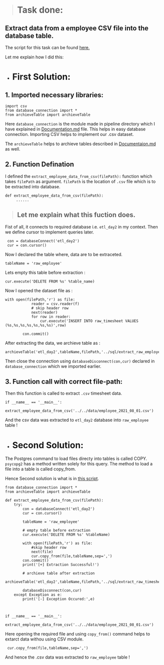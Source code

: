 > # Task done:
## Extract data from a employee CSV file into the database table.

The script for this task can be found [here.](https://github.com/Saphall/Leapfrog_Data-Engineering_Assignments/blob/Day4_Assignment/Week3/Day4/src/pipeline/extract_employee_data_from_csv.py)

Let me explain how I did this:

* # First Solution: 

## 1. Imported necessary libraries:
```
import csv
from database_connection import *
from archieveTable import archieveTable
```
Here `database_connection` is the module made in pipeline directory which I have explained in [Documentation.md](https://github.com/Saphall/Leapfrog_Data-Engineering_Assignments/blob/Day4_Assignment/Week3/Day4/docs/Documentation.md) file. This helps in easy database connection.
Importing CSV helps to implement our .csv dataset.

The `archieveTable` helps to archieve tables described in [Documentaion.md](https://github.com/Saphall/Leapfrog_Data-Engineering_Assignments/blob/Day4_Assignment/Week3/Day4/docs/Documentation.md) as well.

## 2. Function Defination 
I defined the `extract_employee_data_from_csv(filePath):` function which takes `filePath` as argument. `filePath` is the location of `.csv` file which is to be extracted into database.
```
def extract_employee_data_from_csv(filePath):
     ......
```
> ## Let me explain what this fuction does.

Fist of all, it connects to required database i.e. `etl_day2` in my context. Then we define cursor to implement queries later.
```
 con = databaseConnect('etl_day2')
 cur = con.cursor()
```

Now I declared the table where, data are to be extraceted.

```
tableName = 'raw_employee'
```

Lets empty this table before extraction :
```
cur.execute('DELETE FROM %s' %table_name)
```

Now I opened the dataset file as :
```
with open(filePath,'r') as file:
            reader = csv.reader(f)
            # skip header row
            next(reader)
            for row in reader:
                cur.execute('INSERT INTO raw_timesheet VALUES (%s,%s,%s,%s,%s,%s,%s)',row)
           
        con.commit() 
```

After extracting the data, we archieve table as :
```
archieveTable('etl_day2',tableName,filePath,'../sql/extract_raw_employee_archieve.sql')
```

Then close the connection using `databaseDisconnect(con,cur)` declared in `database_connection` which we imported earlier.

## 3. Function call with correct file-path:

Then this function is called to extract `.csv` timesheet data.

```
if __name__ == '__main__':
   extract_employee_data_from_csv('../../data/employee_2021_08_01.csv')
```
And the csv data was extracted to `etl_day2` database into `raw_employee` table !


* # Second Solution: 
The Postgres command to load files directy into tables is called COPY.
`psycopg2` has a method written solely for this query.
The method to load a file into a table is called copy_from. 

Hence Second solution is what is in [this script](https://github.com/Saphall/Leapfrog_Data-Engineering_Assignments/blob/Day3_Assignment/Week3/Day4/src/pipeline/extract_employee_data_from_csv.py).

```
from database_connection import *
from archieveTable import archieveTable

def extract_employee_data_from_csv(filePath):
    try:
        con = databaseConnect('etl_day2')
        cur = con.cursor()

        tableName = 'raw_employee'
        
        # empty table before extraction
        cur.execute('DELETE FROM %s' %tableName)

        with open(filePath,'r') as file:
            #skip header row
            next(file)
            cur.copy_from(file,tableName,sep=',')
        con.commit() 
        print('[+] Extraction Successful!')

        # archieve table after extraction
        archieveTable('etl_day2',tableName,filePath,'../sql/extract_raw_timesheet_archieve.sql')

        databaseDisconnect(con,cur)
    except Exception as e:
        print('[-] Exception Occured:',e)



if __name__ == '__main__':
    extract_employee_data_from_csv('../../data/employee_2021_08_01.csv')
```
Here opening the required file and using `copy_from()` command helps to extarct data withou using CSV module.
```
 cur.copy_from(file,tableName,sep=',')
 ```
 And hence the .csv data was extracted to `raw_employee` table !


 
